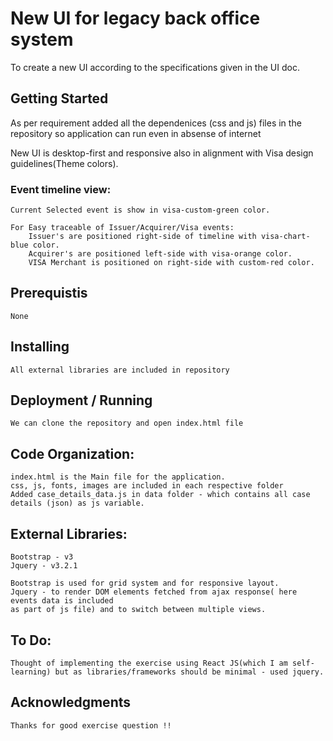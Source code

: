 # New UI for legacy back office system

To create a new UI according to the specifications given in the UI doc.

## Getting Started

As per requirement added all the dependenices (css and js) files in the repository so application
can run even in absense of internet

New UI is desktop-first and responsive also in alignment with Visa design guidelines(Theme colors).

### Event timeline view:
    
    Current Selected event is show in visa-custom-green color.
    
    For Easy traceable of Issuer/Acquirer/Visa events:
        Issuer's are positioned right-side of timeline with visa-chart-blue color.
        Acquirer's are positioned left-side with visa-orange color.
        VISA Merchant is positioned on right-side with custom-red color.
        
## Prerequistis
    None

## Installing
    All external libraries are included in repository

## Deployment / Running
    We can clone the repository and open index.html file

## Code Organization:

    index.html is the Main file for the application.
    css, js, fonts, images are included in each respective folder
    Added case_details_data.js in data folder - which contains all case details (json) as js variable.  

## External Libraries: 
    Bootstrap - v3
    Jquery - v3.2.1

    Bootstrap is used for grid system and for responsive layout.
    Jquery - to render DOM elements fetched from ajax response( here events data is included
    as part of js file) and to switch between multiple views.

## To Do:

    Thought of implementing the exercise using React JS(which I am self-learning) but as libraries/frameworks should be minimal - used jquery.

## Acknowledgments

    Thanks for good exercise question !!




    



